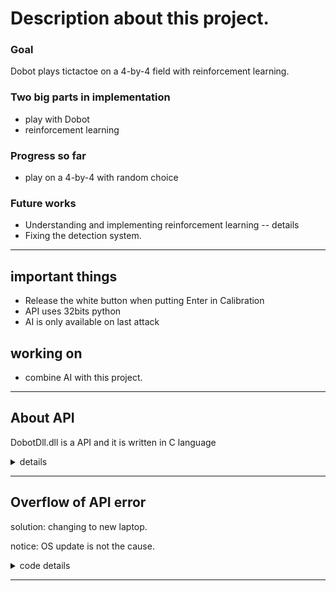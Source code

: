 # Description about this project.

### Goal
Dobot plays tictactoe on a 4-by-4 field with reinforcement learning.

### Two big parts in implementation
- play with Dobot
- reinforcement learning

### Progress so far
- play on a 4-by-4 with random choice


### Future works
- Understanding and implementing reinforcement learning
    -- details
- Fixing the detection system.

---

## important things
- Release the white button when putting Enter in Calibration
- API uses 32bits python
- AI is only available on last attack



## working on

- combine AI with this project.
--- 

## About API

DobotDll.dll is a API and it is written in C language
<details><summary>details</summary><div>

```Python
#play.py
import Dobot.DobotDllType as dType
api = dType.load()
```
```Python
# DobotDllType.py
def load():
    if platform.system() == "Windows":
        return CDLL("Dobot\DobotDll.dll",  RTLD_GLOBAL) 
```
DobotDll.dll is a API and it is written in C language

the Functions in C are converted to python in DobotDll.h. We can check its name and arguments
```commandline
# DobotDll.h
#these are part of functions in DobotDll.h
.
.
.
extern "C" DOBOTDLLSHARED_EXPORT int SetPTPJointParams(PTPJointParams *ptpJointParams, bool isQueued, uint64_t *queuedCmdIndex);
extern "C" DOBOTDLLSHARED_EXPORT int GetPTPJointParams(PTPJointParams *ptpJointParams);
extern "C" DOBOTDLLSHARED_EXPORT int SetPTPCoordinateParams(PTPCoordinateParams *ptpCoordinateParams, bool isQueued, uint64_t *queuedCmdIndex);
extern "C" DOBOTDLLSHARED_EXPORT int GetPTPCoordinateParams(PTPCoordinateParams *ptpCoordinateParams);
extern "C" DOBOTDLLSHARED_EXPORT int SetPTPLParams(PTPLParams *ptpLParams, bool isQueued, uint64_t *queuedCmdIndex);
extern "C" DOBOTDLLSHARED_EXPORT int GetPTPLParams(PTPLParams *ptpLParams);

extern "C" DOBOTDLLSHARED_EXPORT int SetPTPJumpParams(PTPJumpParams *ptpJumpParams, bool isQueued, uint64_t *queuedCmdIndex);
extern "C" DOBOTDLLSHARED_EXPORT int GetPTPJumpParams(PTPJumpParams *ptpJumpParams);
extern "C" DOBOTDLLSHARED_EXPORT int SetPTPCommonParams(PTPCommonParams *ptpCommonParams, bool isQueued, uint64_t *queuedCmdIndex);
extern "C" DOBOTDLLSHARED_EXPORT int GetPTPCommonParams(PTPCommonParams *ptpCommonParams);
.
.
.
```

</div></details>

---



## Overflow of API error

solution: changing to new laptop.

notice: OS update is not the cause.

<details><summary>code details</summary><div>


### play.py : try to create an instance of DobotManger class in Dobot.py

```Python
#play.py
api = dType.load()
```
```Python
#Play.py
state = dType.ConnectDobot(api, "", 115200)[0]
dm = DobotManager(dType, api)
```



### DobotManager class :try to initialize the instance
```Python
# Dobot.py
class DobotManager(object):
    def __init__(self, dType, api):
        self.dType = dType
        self.api = api
        data = None
        with open("calibration.data", "r") as f:
            data = f.read()
        jsondata = json.loads(data)
        self.camera, self.buffer, self.slot, self.pose = DobotPosition.deserialize(jsondata)
        self.set_speed(velocity=50)
```

### self.set_speed function is called
```Python
    #Dobot.py
    def set_speed(self, velocity=100, acceleration=100):
        self.dType.SetPTPCommonParams(self.api, velocity, acceleration, isQueued=0)
```

### call self.dType.SetPTPCommonParams function in DobotDllType.py
```Python
def SetPTPCommonParams(api, velocityRatio, accelerationRatio, isQueued=0):
    pbParam = PTPCommonParams()
    pbParam.velocityRatio = velocityRatio
    pbParam.accelerationRatio = accelerationRatio
    queuedCmdIndex = c_uint64(0)
    while(True):
        result = api.SetPTPCommonParams(byref(pbParam), isQueued, byref(queuedCmdIndex))
        if result != DobotCommunicate.DobotCommunicate_NoError:
            dSleep(5)
            continue
        break
    return [queuedCmdIndex.value]
```

### call api.SetPTPCommonParams function in DobotDll.h.
```Python
# DobotDll.h
extern "C" DOBOTDLLSHARED_EXPORT int SetPTPCommonParams(PTPCommonParams *ptpCommonParams, bool isQueued, uint64_t *queuedCmdIndex);
```
It doesn't return correct value.


</div></details>

--- 



